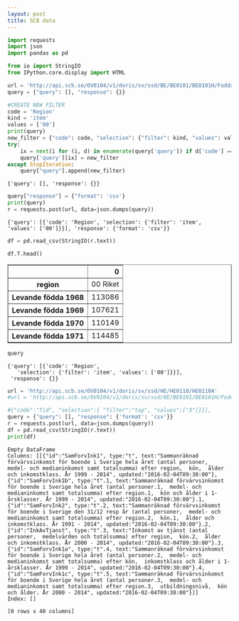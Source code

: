 ```yaml
---
layout: post
title: SCB data
---
```




```python
import requests
import json
import pandas as pd

from io import StringIO
from IPython.core.display import HTML
```


```python
url = 'http://api.scb.se/OV0104/v1/doris/sv/ssd/BE/BE0101/BE0101H/FoddaK'
query = {"query": [], "response": {}}
```


```python
#CREATE NEW FILTER
code = 'Region'
kind = 'item'
values = ['00']
print(query)
new_filter = {"code": code, "selection": {"filter": kind, "values": values}}
try:
    ix = next(i for (i, d) in enumerate(query['query']) if d['code'] == code)
    query['query'][ix] = new_filter
except StopIteration:
    query["query"].append(new_filter)
```

    {'query': [], 'response': {}}
    


```python
query["response"] = {"format": 'csv'}
print(query)
r = requests.post(url, data=json.dumps(query))
```

    {'query': [{'code': 'Region', 'selection': {'filter': 'item', 'values': ['00']}}], 'response': {'format': 'csv'}}
    


```python
df = pd.read_csv(StringIO(r.text))
```


```python
df.T.head()
```




<div>
<table border="1" class="dataframe">
  <thead>
    <tr style="text-align: right;">
      <th></th>
      <th>0</th>
    </tr>
  </thead>
  <tbody>
    <tr>
      <th>region</th>
      <td>00 Riket</td>
    </tr>
    <tr>
      <th>Levande födda 1968</th>
      <td>113086</td>
    </tr>
    <tr>
      <th>Levande födda 1969</th>
      <td>107621</td>
    </tr>
    <tr>
      <th>Levande födda 1970</th>
      <td>110149</td>
    </tr>
    <tr>
      <th>Levande födda 1971</th>
      <td>114485</td>
    </tr>
  </tbody>
</table>
</div>




```python
query
```




    {'query': [{'code': 'Region',
       'selection': {'filter': 'item', 'values': ['00']}}],
     'response': {}}




```python
url = 'http://api.scb.se/OV0104/v1/doris/sv/ssd/HE/HE0110/HE0110A'
#url = 'http://api.scb.se/OV0104/v1/doris/sv/ssd/BE/BE0101/BE0101H/FoddaK'

#{"code":"Tid", "selection":{ "filter":"top", "values":["3"]}}],
query = {"query": [], "response": {'format': 'csv'}}
r = requests.post(url, data=json.dumps(query))
df = pd.read_csv(StringIO(r.text))
print(df)
```

    Empty DataFrame
    Columns: [[{"id":"SamForvInk1", type:"t", text:"Sammanräknad förvärvsinkomst för boende i Sverige hela året (antal personer,  medel- och medianinkomst samt totalsumma) efter region,  kön,  ålder och inkomstklass. År 1999 - 2014", updated:"2016-02-04T09:30:00"}, {"id":"SamForvInk1b", type:"t".1, text:"Sammanräknad förvärvsinkomst för boende i Sverige hela året (antal personer.1,  medel- och medianinkomst samt totalsumma) efter region.1,  kön och ålder i 1-årsklasser. År 1999 - 2014", updated:"2016-02-04T09:30:00"}.1, {"id":"SamForvInk2", type:"t".2, text:"Sammanräknad förvärvsinkomst för boende i Sverige den 31/12 resp år (antal personer,  medel- och medianinkomst samt totalsumma) efter region.2,  kön.1,  ålder och inkomstklass. År 1991 - 2014", updated:"2016-02-04T09:30:00"}.2, {"id":"InkAvTjanst", type:"t".3, text:"Inkomst av tjänst (antal personer,  medelvärden och totalsumma) efter region,  kön.2,  ålder och inkomstklass. År 2000 - 2014", updated:"2016-02-04T09:30:00"}.3, {"id":"SamForvInk1a", type:"t".4, text:"Sammanräknad förvärvsinkomst för boende i Sverige hela året (antal personer.2,  medel- och medianinkomst samt totalsumma) efter kön,  inkomstklass och ålder i 1-årsklasser. År 1999 - 2014", updated:"2016-02-04T09:30:00"}.4, {"id":"SamForvInk1c", type:"t".5, text:"Sammanräknad förvärvsinkomst för boende i Sverige hela året (antal personer.3,  medel- och medianinkomst samt totalsumma) efter region.3,  utbildningsnivå,  kön och ålder. År 2000 - 2014", updated:"2016-02-04T09:30:00"}]]
    Index: []
    
    [0 rows x 40 columns]
    


```python

```

